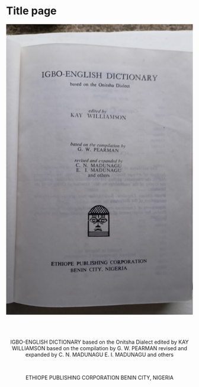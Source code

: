 # Title page

![title page](i01-title.jpeg)

<span style="text-align: center; white-space: pre;">

IGBO-ENGLISH DICTIONARY
based on the Onitsha Dialect
edited by KAY WILLIAMSON
based on the compilation by G. W. PEARMAN
revised and expanded by
C. N. MADUNAGU
E. I. MADUNAGU
and others

ETHIOPE PUBLISHING CORPORATION
BENIN CITY, NIGERIA

</span>